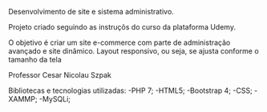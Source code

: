 Desenvolvimento de site e sistema administrativo. 

Projeto criado seguindo as instruçõs do curso da plataforma Udemy.

O objetivo é criar um site e-commerce com parte de administração avançado e site dinâmico.
Layout responsivo, ou seja, se ajusta conforme o tamanho da tela 

Professor
Cesar Nicolau Szpak

Bibliotecas e tecnologias utilizadas:
-PHP 7;
-HTML5;
-Bootstrap 4;
-CSS;
-XAMMP;
-MySQLi;
